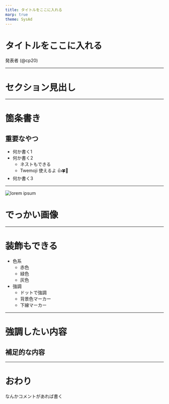 ```yaml
---
title: タイトルをここに入れる
marp: true
theme: SysAd
---
```


<!--
_class: title
-->

# タイトルをここに入れる

発表者 (@cp20)

---

<!--
_class: section-head
-->

# セクション見出し

---

# 箇条書き

## 重要なやつ

- 何か書く1
- 何か書く2
  - ネストもできる
  - Twemoji 使えるよ 👍🍀📝
- 何か書く3

---

<!--
_class: cover-image
-->

<img class="cover-image" src="https://picsum.photos/seed/picsum/1920/1080" alt="lorem ipsum">

# でっかい画像

---

# 装飾もできる

- 色系
  - <span class="red">赤色</span>
  - <span class="green">緑色</span>
  - <span class="gray">灰色</span>
- 強調
  - <span class="dotted">ドットで強調</span>
  - <span class="background-lined">背景色マーカー</span>
  - <span class="underlined">下線マーカー</span>

---

<!--
_class: emphasize
-->

# 強調したい内容

## 補足的な内容

---

<!--
_class: end
-->

# おわり

<p class="gray center">なんかコメントがあれば書く</p>
